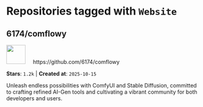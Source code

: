# Repositories tagged with `Website`


## 6174/comflowy


<a href='https://github.com/6174/comflowy'>
<img src="https://avatars.githubusercontent.com/u/3872872?v=4" width="50" height="50"></a> &nbsp; &nbsp; https://github.com/6174/comflowy

**Stars**: `1.2k` | **Created at**: `2025-10-15`


Unleash endless possibilities with ComfyUI and Stable Diffusion, committed to crafting refined AI-Gen tools and cultivating a vibrant community for both developers and users. 
